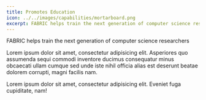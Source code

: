 ```yaml
---
title: Promotes Education
icon: ../../images/capabilities/mortarboard.png
excerpt: FABRIC helps train the next generation of computer science researchers
---
```


FABRIC helps train the next generation of computer science researchers

Lorem ipsum dolor sit amet, consectetur adipisicing elit. Asperiores quo assumenda sequi commodi inventore ducimus consequatur minus obcaecati ullam cumque sed unde iste nihil officia alias est deserunt beatae dolorem corrupti, magni facilis nam.

Lorem ipsum dolor sit amet, consectetur adipisicing elit. Eveniet fuga cupiditate, nam!